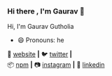 ### Hi there , I'm Gaurav 👋

Hi, I'm Gaurav Gutholia
- 😄 Pronouns: he

🏡 [website][website] **|** 
🐦 [twitter][twitter] **|**  
📦 [npm][npm] **|** 
📷 [instagram][instagram] **|** 
👔 [linkedin][linkedin]

[website]: https://gauravgutholia.com
[twitter]: https://twitter.com/gauravgutholia
[instagram]: https://instagram.com/bradgarropy
[instagram]: https://www.instagram.com/code_me_coder/y
[linkedin]: https://www.linkedin.com/in/gaurav-gutholia-25615a1a1/
[npm]: https://npmjs.com/~gauravgutholia
